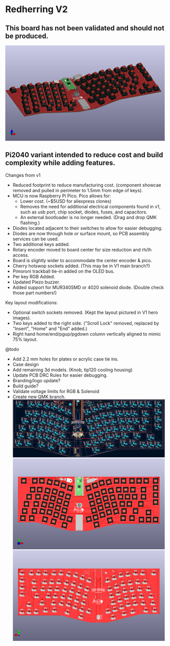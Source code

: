 # Redherring V2


## **This board has not been validated and should not be produced.**

![redherring_v2_tilty.jpg](images/redherring_v2_tilty.jpg)
## Pi2040 variant intended to reduce cost and build complexity while adding features.

Changes from v1
* Reduced footprint to reduce manufacturing cost. (component showcae removed and pulled in perimeter to 1.5mm from edge of keys).
* MCU is now Raspberry Pi Pico. Pico allows for:
    * Lower cost. (~$5USD for aliexpress clones)
    * Removes the need for additional electrical components found in v1, such as usb port, chip socket, diodes, fuses, and capacitors.
    * An external bootloader is no longer needed. (Drag and drop QMK flashing.)
* Diodes located adjacent to their switches to allow for easier debugging.
* Diodes are now through hole _or_ surface mount, so PCB assembly services can be used.
* Two additional keys added.
* Rotary encoder moved to board center for size reduction and rh/lh access.
* Board is slightly wider to accommodate the center encoder & pico.
* Cherry hotswop sockets added. (This may be in V1 main branch?)
* Pimoroni trackball tie-in added on the OLED bus.
* Per key RGB Added.
* Updated Piezo buzzer.
* Added support for MUR340SMD or 4020 solenoid diode. (Double check those part numbers!)

Key layout modifications:
* Optional switch sockets removed. (Kept the layout pictured in V1 hero images).
* Two keys added to the right side. ("Scroll Lock" removed, replaced by "Insert", "Home" and "End" added.)
* Right hand home/end/pgup/pgdown column vertically aligned to mimic 75% layout.

@todo
* Add 2.2 mm holes for plates or acrylic case tie ins.
* Case design
* Add remaining 3d models. (Knob, tip120 cooling housing)
* Update PCB DRC Rules for easier debugging.
* Branding/logo update?
* Build guide?
* Validate voltage limits for RGB & Solenoid
* Create new QMK branch.
![rh_v2_pcb_screencap_1.png](images/rh_v2_pcb_screencap_1.png)
![rh_v2_render_1.png](images/rh_v2_render_1.png)
![redherring_v2_back.png](images/redherring_v2_back.png)
